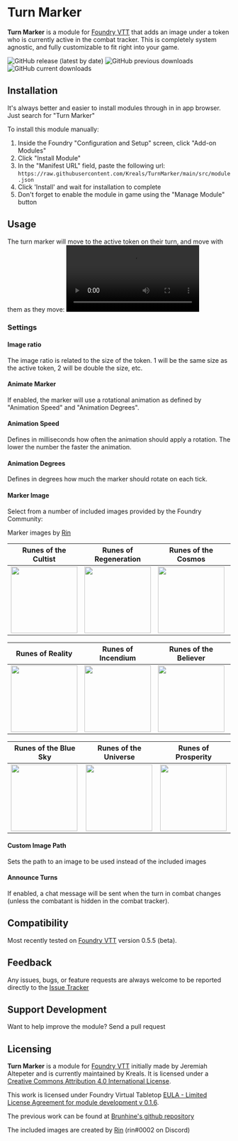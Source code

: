 # Turn Marker
**Turn Marker** is a module for [Foundry VTT](https://foundryvtt.com/ "Foundry VTT") that adds an image under a token who is currently active in the combat tracker. This is completely system agnostic, and fully customizable to fit right into your game.

![GitHub release (latest by date)](https://img.shields.io/github/v/release/Kreals/TurnMarker?style=flat-square)
![GitHub previous downloads](https://img.shields.io/github/downloads/brunhine/turnmarker/latest/total?style=flat-square)
![GitHub current downloads](https://img.shields.io/github/downloads/Kreals/TurnMarker/latest/total?style=flat-square)


## Installation
It's always better and easier to install modules through in in app browser. Just search for "Turn Marker"

To install this module manually:
1. Inside the Foundry "Configuration and Setup" screen, click "Add-on Modules"
2. Click "Install Module"
3. In the "Manifest URL" field, paste the following url:
`https://raw.githubusercontent.com/Kreals/TurnMarker/main/src/module.json`
4. Click 'Install' and wait for installation to complete
5. Don't forget to enable the module in game using the "Manage Module" button

## Usage
The turn marker will move to the active token on their turn, and move with them as they move:
![example](/examples/example.webm)

### Settings
#### Image ratio
The image ratio is related to the size of the token. 1 will be the same size as the active token, 2 will be double the size, etc.
#### Animate Marker
If enabled, the marker will use a rotational animation as defined by "Animation Speed" and "Animation Degrees".
#### Animation Speed
Defines in milliseconds how often the animation should apply a rotation. The lower the number the faster the animation.
#### Animation Degrees
Defines in degrees how much the marker should rotate on each tick.
#### Marker Image
Select from a number of included images provided by the Foundry Community:

Marker images by [Rin](https://foundryvtt.com/community/rin)

|Runes of the Cultist |Runes of Regeneration |Runes of the Cosmos |Runes of Earthly Dust |
|--|--|--|--|
|<img src="src/assets/cultist.png" width="150" />|<img src="src/assets/regeneration.png" width="150" />|<img src="src/assets/cosmos.png" width="150" />|<img src="src/assets/earthlydust.png" width="150" />|

|Runes of Reality |Runes of Incendium |Runes of the Believer |Runes of the Mad Mage |
|--|--|--|--|
|<img src="src/assets/reality.png" width="150" />|<img src="src/assets/incendium.png" width="150" />|<img src="src/assets/believer.png" width="150" />|<img src="src/assets/madmage.png" width="150" />|

|Runes of the Blue Sky |Runes of the Universe |Runes of Prosperity |
|--|--|--|
|<img src="src/assets/bluesky.png" width="150" />|<img src="src/assets/universe.png" width="150" />|<img src="src/assets/prosperity.png" width="150" />|

#### Custom Image Path
Sets the path to an image to be used instead of the included images

#### Announce Turns
If enabled, a chat message will be sent when the turn in combat changes (unless the combatant is hidden in the combat tracker).

## Compatibility
Most recently tested on [Foundry VTT](https://foundryvtt.com/ "Foundry VTT") version 0.5.5 (beta).

## Feedback
Any issues, bugs, or feature requests are always welcome to be reported directly to the [Issue Tracker](https://github.com/Kreals/TurnMarker/issues "Issue Tracker")

## Support Development
Want to help improve the module? Send a pull request

## Licensing
**Turn Marker** is a module for [Foundry VTT](https://foundryvtt.com/ "Foundry VTT") initially made by Jeremiah Altepeter and is currently maintained by Kreals. It is licensed under a [Creative Commons Attribution 4.0 International License](http://creativecommons.org/licenses/by/4.0/).

This work is licensed under Foundry Virtual Tabletop [EULA - Limited License Agreement for module development v 0.1.6](https://foundryvtt.com/article/license/).

The previous work can be found at [Brunhine's github repository](https://github.com/Brunhine/TurnMarker) 

The included images are created by [Rin](https://foundryvtt.com/community/rin) (rin#0002 on Discord)
